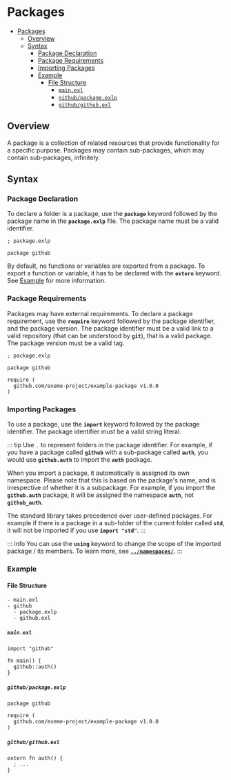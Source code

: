 <!-- Part of the Exeme Project, under the MIT license. See '/LICENSE' for license information. SPDX-License-Identifier: MIT License. -->

# Packages

- [Packages](#packages)
  - [Overview](#overview)
  - [Syntax](#syntax)
    - [Package Declaration](#package-declaration)
    - [Package Requirements](#package-requirements)
    - [Importing Packages](#importing-packages)
    - [Example](#example)
      - [File Structure](#file-structure)
        - [`main.exl`](#mainexl)
        - [`github/package.exlp`](#githubpackageexlp)
        - [`github/github.exl`](#githubgithubexl)

## Overview

A package is a collection of related resources that provide functionality for a specific purpose. Packages may contain sub-packages, which may contain sub-packages, infinitely.

## Syntax

### Package Declaration

To declare a folder is a package, use the **`package`** keyword followed by the package name in the **`package.exlp`** file. The package name must be a valid identifier.

```exeme
; package.exlp

package github
```

By default, no functions or variables are exported from a package. To export a function or variable, it has to be declared with the **`extern`** keyword. See [Example](#example) for more information.

### Package Requirements

Packages may have external requirements. To declare a package requirement, use the **`require`** keyword followed by the package identifier, and the package version. The package identifier must be a valid link to a valid repository (that can be understood by **`git`**), that is a valid package. The package version must be a valid tag.

```exeme
; package.exlp

package github

require (
  github.com/exeme-project/example-package v1.0.0
)
```

### Importing Packages

To use a package, use the **`import`** keyword followed by the package identifier. The package identifier must be a valid string literal.

::: tip
Use `.` to represent folders in the package identifier. For example, if you have a package called **`github`** with a sub-package called **`auth`**, you would use **`github.auth`** to import the **`auth`** package.

When you import a package, it automatically is assigned its own namespace. Please note that this is based on the package's name, and is irrespective of whether it is a subpackage. For example, if you import the **`github.auth`** package, it will be assigned the namespace **`auth`**, not **`github_auth`**.

The standard library takes precedence over user-defined packages. For example if there is a package in a sub-folder of the current folder called **`std`**, it will not be imported if you use **`import "std"`**.
:::

::: info
You can use the **`using`** keyword to change the scope of the imported package / its members. To learn more, see [**`../namespaces/`**](../namespaces/).
:::

### Example

#### File Structure

```
- main.exl
- github
  - package.exlp
  - github.exl
```

##### `main.exl`

```exeme
import "github"

fn main() {
  github::auth()
}
```

##### `github/package.exlp`

```exeme
package github

require (
  github.com/exeme-project/example-package v1.0.0
)
```

##### `github/github.exl`

```exeme
extern fn auth() {
  ; ...
}
```
